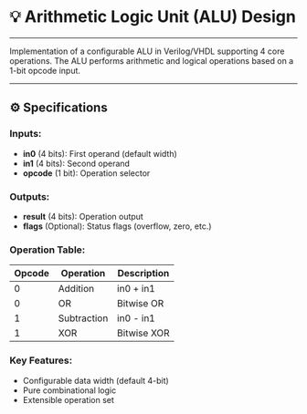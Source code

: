 # 💡 Arithmetic Logic Unit (ALU) Design  

---  

Implementation of a configurable ALU in Verilog/VHDL supporting 4 core operations. The ALU performs arithmetic and logical operations based on a 1-bit opcode input.  

---  

## ⚙️ Specifications  
### Inputs:  
- **in0** (4 bits): First operand (default width)  
- **in1** (4 bits): Second operand  
- **opcode** (1 bit): Operation selector  

### Outputs:  
- **result** (4 bits): Operation output  
- **flags** (Optional): Status flags (overflow, zero, etc.)  

### Operation Table:  
| Opcode | Operation        | Description           |  
|--------|------------------|-----------------------|  
| 0      | Addition         | in0 + in1             |  
| 0      | OR               | Bitwise OR            |  
| 1      | Subtraction      | in0 - in1             |  
| 1      | XOR              | Bitwise XOR           |  

### Key Features:  
- Configurable data width (default 4-bit)  
- Pure combinational logic  
- Extensible operation set  